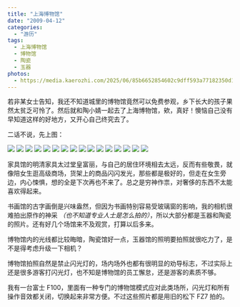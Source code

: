 ```yaml
---
title: "上海博物馆"
date: "2009-04-12"
categories: 
  - "游历"
tags: 
  - 上海博物馆
  - 博物馆
  - 陶瓷
  - 玉器
photos:
  - https://media.kaerozhi.com/2025/06/85b6652854602c9dff593a77182350d1.webp
---
```

若非某女士告知，我还不知道城里的博物馆竟然可以免费参观，乡下长大的孩子果然太贫乏可怜了。然后就和陶小婧一起去了上海博物馆，欸，真好！懊恼自己没有早知道这样的好地方，又开心自己终究去了。

<!-- more -->

二话不说，先上图：

![](https://media.kaerozhi.com/2025/06/493067ed36cec85ba2191a50bc8af423.webp)
![](https://media.kaerozhi.com/2025/06/40dc72a2b53d3472ef9048d7855886b2.webp)
![](https://media.kaerozhi.com/2025/06/69944bcce8a5860794d6ba92d428b9a1.webp)
![](https://media.kaerozhi.com/2025/06/0e040195f5b571d13ccc0d5f21f8d21d.webp)
![](https://media.kaerozhi.com/2025/06/f48ebd0e581eb1284b8141613a8882c2.webp)
![](https://media.kaerozhi.com/2025/06/451b7281d60658edd9955269ccef51d3.webp)
![](https://media.kaerozhi.com/2025/06/6b084eefa9f8eca1c1d1449e9c1f4b00.webp)
![](https://media.kaerozhi.com/2025/06/c6da7c338ca8f0100c8ec1b3d289ccb1.webp)
![](https://media.kaerozhi.com/2025/06/6a70891a480ab8518a76463208d2289c.webp)
![](https://media.kaerozhi.com/2025/06/b5f269d3cb0c321e867f8a209d42e19a.webp)
![](https://media.kaerozhi.com/2025/06/877099484189884c54456b25da48fabd.webp)
![](https://media.kaerozhi.com/2025/06/9a5402c2e660e60bd949fdad3eea757d.webp)
![](https://media.kaerozhi.com/2025/06/28ba97ae2c720fe64fa42c742a45e202.webp)
![](https://media.kaerozhi.com/2025/06/683f7e127b4d3c365bc2784ac462c8b1.webp)
![](https://media.kaerozhi.com/2025/06/85b6652854602c9dff593a77182350d1.webp)
![](https://media.kaerozhi.com/2025/06/ae98f86ee82980a65220b978399466ce.webp)

家具馆的明清家具太过堂皇富丽，与自己的居住环境相去太远，反而有些敬畏，就像陪女生逛高级商场，货架上的商品闪闪发光，那些都是极好的，但走在女生旁边，内心悚惧，想的全是下次再也不来了。总之是穷神作祟，对奢侈的东西不太能喜欢得起来。

书画馆的古字画倒是兴味盎然，但因为书画特别容易受玻璃窗的影响，我的相机很难拍出原作的神采 *（也不知道专业人士是怎么拍的）*，所以大部分都是玉器和陶瓷的照片。还有好几个场馆来不及观赏，打算以后多来。

博物馆内的光线都比较晦暗，陶瓷馆好一点，玉器馆的照明要拍照就很吃力了，是不是得考虑升级一下相机？

博物馆拍照自然是禁止闪光灯的，场内场外也都有很明显的劝导标志，不过实际上还是很多游客打闪光灯，也不知是博物馆的员工懈怠，还是游客的素质不够。

我有一台富士 F100，里面有一种专门的博物馆模式应对此类场所，闪光灯和所有操作音效都关闭，切换起来非常方便。不过这些照片都是用旧的松下 FZ7 拍的。

